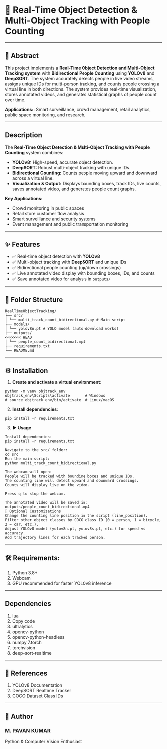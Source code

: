 # 🚀 Real-Time Object Detection & Multi-Object Tracking with People Counting
---
## 📄 Abstract
This project implements a **Real-Time Object Detection and Multi-Object Tracking system** with **Bidirectional People Counting** using **YOLOv8** and **DeepSORT**. The system accurately detects people in live video streams, assigns unique IDs for multi-person tracking, and counts people crossing a virtual line in both directions. The system provides real-time visualization, stores annotated videos, and generates statistical graphs of people count over time.  

**Applications:**: 
Smart surveillance, crowd management, retail analytics, public space monitoring, and research.  

---
## **Description**
The **Real-Time Object Detection & Multi-Object Tracking with People Counting** system combines:  
- **YOLOv8:** High-speed, accurate object detection.  
- **DeepSORT:** Robust multi-object tracking with unique IDs.  
- **Bidirectional Counting:** Counts people moving upward and downward across a virtual line.  
- **Visualization & Output:** Displays bounding boxes, track IDs, live counts, saves annotated video, and generates people count graphs.  

**Key Applications:**  
- Crowd monitoring in public spaces  
- Retail store customer flow analysis  
- Smart surveillance and security systems  
- Event management and public transportation monitoring
---
## ✨ Features
- ✅ Real-time object detection with **YOLOv8**  
- ✅ Multi-object tracking with **DeepSORT** and unique IDs  
- ✅ Bidirectional people counting (up/down crossings)  
- ✅ Live annotated video display with bounding boxes, IDs, and counts  
- ✅ Save annotated video for analysis in `outputs/`  
 ---
## 📁 Folder Structure
```
RealTimeObjectTracking/
├── src/
│ └── multi_track_count_bidirectional.py # Main script
├── models/
│ └── yolov8n.pt # YOLO model (auto-download works)
├── outputs/
<<<<<<< HEAD
│ └── people_count_bidirectional.mp4
├── requirements.txt
└── README.md
```
---
## ⚙️ Installation
1. **Create and activate a virtual environment**:
```
python -m venv objtrack_env
objtrack_env\Scripts\activate       # Windows
# source objtrack_env/bin/activate  # Linux/macOS
```
2. **Install dependencies**:
```
pip install -r requirements.txt
```
3. **▶️ Usage**
```
Install dependencies:
pip install -r requirements.txt

Navigate to the src/ folder:
cd src
Run the main script:
python multi_track_count_bidirectional.py

The webcam will open:
People will be tracked with bounding boxes and unique IDs.
The counting line will detect upward and downward crossings.
Counts will display live on the video.

Press q to stop the webcam.

The annotated video will be saved in:
outputs/people_count_bidirectional.mp4
🔧 Optional Customizations
Change the counting line position in the script (line_position).
Filter other object classes by COCO class ID (0 = person, 1 = bicycle, 2 = car, etc.).
Adjust YOLOv8 model (yolov8n.pt, yolov8s.pt, etc.) for speed vs accuracy.
Add trajectory lines for each tracked person.
```
---
## **🛠 Requirements:**
1. Python 3.8+
2. Webcam
3. GPU recommended for faster YOLOv8 inference
---
## **Dependencies**
1. lua
2. Copy code
3. ultralytics
4. opencv-python
5. opencv-python-headless
6. numpy
7.torch
8. torchvision
9. deep-sort-realtime
---
## **🔗 References**
1. YOLOv8 Documentation
2. DeepSORT Realtime Tracker
3. COCO Dataset Class IDs
---
## 👤 Author
### M. PAVAN KUMAR
Python & Computer Vision Enthusiast
